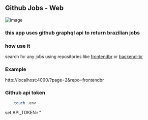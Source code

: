 ## Github Jobs - Web

![image](https://user-images.githubusercontent.com/46490801/155254358-0358acea-5bc4-4b30-9b57-48fdf40eb088.png)

### this app uses github graphql api to return brazilian jobs

### how use it
search for any jobs using repositories like [frontendbr](https://github.com/frontendbr/) or [backend-br](https://github.com/backend-br/)

### Example
http://localhost:4000/?page=2&repo=frontendbr

### Github api token
```sh
    touch .env
```
set API_TOKEN=''